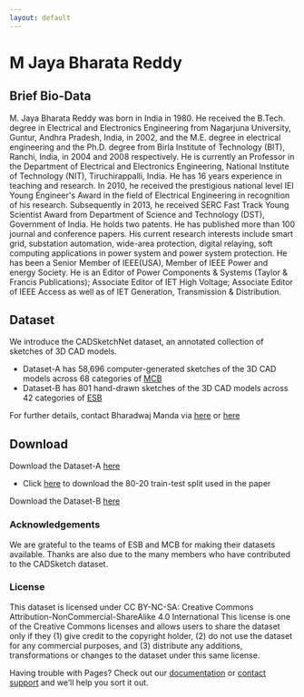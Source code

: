 ```yaml
---
layout: default
---
```


# M Jaya Bharata Reddy

## Brief Bio-Data
M. Jaya Bharata Reddy was born in India in 1980. He received the B.Tech. degree in Electrical and Electronics Engineering from Nagarjuna University, Guntur, Andhra Pradesh, India, in 2002, and the M.E. degree in electrical engineering and the Ph.D. degree from Birla Institute of Technology (BIT), Ranchi, India, in 2004 and 2008 respectively. He is currently an Professor in the Department of Electrical and Electronics Engineering, National Institute of Technology (NIT), Tiruchirappalli, India. He has 16 years experience in teaching and research. In 2010, he received the prestigious national level IEI Young Engineer's Award in the field of Electrical Engineering in recognition of his research. Subsequently in 2013, he received SERC Fast Track Young Scientist Award from Department of Science and Technology (DST), Government of India. He holds two patents. He has published more than 100 journal and conference papers. His current research interests include smart grid, substation automation, wide-area protection, digital relaying, soft computing applications in power system and power system protection. He has been a Senior Member of IEEE(USA), Member of IEEE Power and energy Society. He is an Editor of Power Components & Systems (Taylor & Francis Publications); Associate Editor of IET High Voltage; Associate Editor of IEEE Access as well as of IET Generation, Transmission & Distribution.

## Dataset

We introduce the CADSketchNet dataset, an annotated collection of sketches of 3D CAD models.
- Dataset-A has 58,696 computer-generated sketches of the 3D CAD models across 68 categories of [MCB](https://mechanical-components.herokuapp.com/)
- Dataset-B has 801 hand-drawn sketches of the 3D CAD models across 42 categories of [ESB](https://engineering.purdue.edu/cdesign/wp/downloads/)

For further details, contact Bharadwaj Manda via [here](https://www.linkedin.com/in/bharadwaj-manda-9730ab114/) or [here](https://bharadwaj-manda.netlify.app/)

## Download

Download the Dataset-A [here](https://drive.google.com/file/d/1kH6Bpt6IWIEOZxcu1vVBK9Bd9WG84kTk/view?usp=sharing)
- Click [here](https://drive.google.com/file/d/1ZUaO4iKDTjz7j9LDSNW8_qpFpqHpDil2/view?usp=sharing) to download the 80-20 train-test split used in the paper

Download the Dataset-B [here](https://drive.google.com/file/d/10XRLO7T58Lq54YtL7wX3CJ1VpsFUo2nW/view?usp=sharing)





### Acknowledgements

We are grateful to the teams of ESB and MCB for making their datasets available. Thanks are also due to the many members who have contributed to the CADSketch dataset.

### License

This dataset is licensed under CC BY-NC-SA: Creative Commons Attribution-NonCommercial-ShareAlike 4.0 International This license is one of the Creative Commons licenses and allows users to share the dataset only if they (1) give credit to the copyright holder, (2) do not use the dataset for any commercial purposes, and (3) distribute any additions, transformations or changes to the dataset under this same license.


Having trouble with Pages? Check out our [documentation](https://docs.github.com/categories/github-pages-basics/) or [contact support](https://support.github.com/contact) and we’ll help you sort it out.
